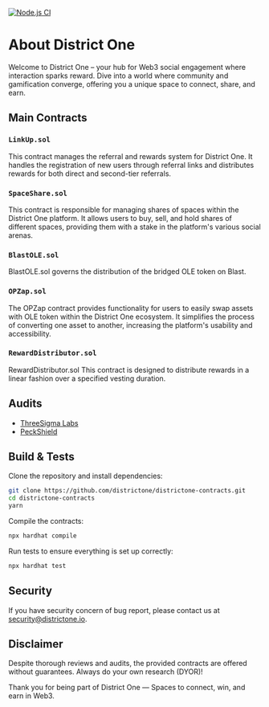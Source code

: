 [![Node.js CI](https://github.com/OpenLeverageDev/districtone-contracts/actions/workflows/build.yml/badge.svg)](https://github.com/OpenLeverageDev/openstage-contracts/actions/workflows/build.yml)

# About District One
Welcome to District One – your hub for Web3 social engagement where interaction sparks reward. Dive into a world where community and gamification converge, offering you a unique space to connect, share, and earn.

## Main Contracts

### `LinkUp.sol`
This contract manages the referral and rewards system for District One. It handles the registration of new users through referral links and distributes rewards for both direct and second-tier referrals.

### `SpaceShare.sol`
This contract is responsible for managing shares of spaces within the District One platform. It allows users to buy, sell, and hold shares of different spaces, providing them with a stake in the platform's various social arenas.

### `BlastOLE.sol`
BlastOLE.sol governs the distribution of the bridged OLE token on Blast.

### `OPZap.sol`
The OPZap contract provides functionality for users to easily swap assets with OLE token within the District One ecosystem. It simplifies the process of converting one asset to another, increasing the platform's usability and accessibility.

### `RewardDistributor.sol`
RewardDistributor.sol This contract is designed to distribute rewards in a linear fashion over a specified vesting duration.

## Audits
- [ThreeSigma Labs](https://github.com/OpenLeverageDev/districtone-contracts/blob/main/audits/ThreeSigma-Audit-Report-DistrictOne.pdf)
- [PeckShield](https://github.com/OpenLeverageDev/districtone-contracts/blob/main/audits/PeckShield-Audit-Report-DistrictOne.pdf)

## Build & Tests

Clone the repository and install dependencies:

```bash
git clone https://github.com/districtone/districtone-contracts.git
cd districtone-contracts
yarn
```
Compile the contracts:
```bash
npx hardhat compile
```

Run tests to ensure everything is set up correctly:
```bash
npx hardhat test
```

## Security
If you have security concern of bug report, please contact us at [security@districtone.io](mailto:security@districtone.io).

## Disclaimer
Despite thorough reviews and audits, the provided contracts are offered without guarantees. Always do your own research (DYOR)!

Thank you for being part of District One — Spaces to connect, win, and earn in Web3.
